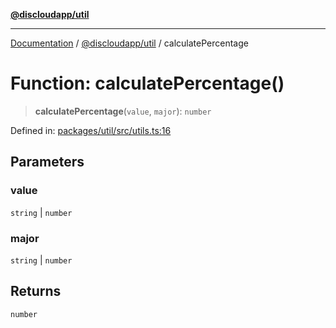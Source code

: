 [**@discloudapp/util**](../README.md)

***

[Documentation](../../../packages.md) / [@discloudapp/util](../README.md) / calculatePercentage

# Function: calculatePercentage()

> **calculatePercentage**(`value`, `major`): `number`

Defined in: [packages/util/src/utils.ts:16](https://github.com/discloud/discloud.app/blob/1458affc9a022eb2fc5fe37e7b3b002130b2fdad/packages/util/src/utils.ts#L16)

## Parameters

### value

`string` | `number`

### major

`string` | `number`

## Returns

`number`
